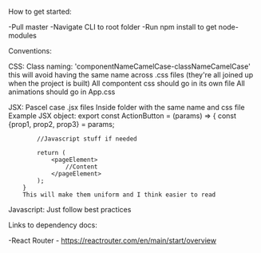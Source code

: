 How to get started:

-Pull master
-Navigate CLI to root folder
-Run npm install to get node-modules


Conventions:

CSS:
    Class naming: 'componentNameCamelCase-classNameCamelCase' this will avoid having the same name across .css files 
        (they're all joined up when the project is built)
    All compontent css should go in its own file
    All animations should go in App.css 

JSX:
    Pascel case .jsx files
    Inside folder with the same name and css file
    Example JSX object: 
        export const ActionButton = (params) => {
            const {prop1, prop2, prop3} = params;

            //Javascript stuff if needed
           
            return (
                <pageElement>
                    //Content
                </pageElement>
            );
        }
        This will make them uniform and I think easier to read

Javascript:
    Just follow best practices         
    
        
Links to dependency docs:

-React Router - https://reactrouter.com/en/main/start/overview
